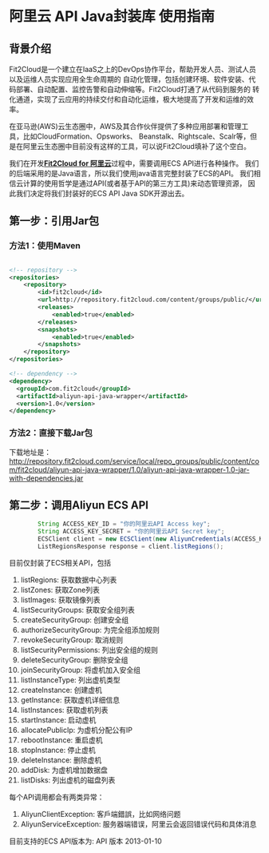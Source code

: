 # 阿里云 API Java封装库 使用指南

## 背景介绍
Fit2Cloud是一个建立在IaaS之上的DevOps协作平台，帮助开发人员、测试人员以及运维人员实现应用全生命周期的
自动化管理，包括创建环境、软件安装、代码部署、自动配置、监控告警和自动伸缩等。Fit2Cloud打通了从代码到服务的
转化通道，实现了云应用的持续交付和自动化运维，极大地提高了开发和运维的效率。

在亚马逊(AWS)云生态圈中，AWS及其合作伙伴提供了多种应用部署和管理工具，比如CloudFormation、Opsworks、
Beanstalk、Rightscale、Scalr等，但是在阿里云生态圈中目前没有这样的工具，可以说Fit2Cloud填补了这个空白。

我们在开发[**Fit2Cloud for 阿里云**](http://aliyun.fit2cloud.com/)过程中，需要调用ECS API进行各种操作。 
我们的后端采用的是Java语言，所以我们使用java语言完整封装了ECS的API。
我们相信云计算的使用哲学是通过API(或者基于API的第三方工具)来动态管理资源，
因此我们决定将我们封装好的ECS API Java SDK开源出去。

## 第一步：引用Jar包

### 方法1：使用Maven

```xml

<!-- repository -->
<repositories>
	<repository>
		<id>fit2cloud</id>
		<url>http://repository.fit2cloud.com/content/groups/public/</url>
		<releases>
			<enabled>true</enabled>
		</releases>
		<snapshots>
			<enabled>true</enabled>
		</snapshots>
	</repository>  
</repositories>

<!-- dependency -->
<dependency>
  <groupId>com.fit2cloud</groupId>
  <artifactId>aliyun-api-java-wrapper</artifactId>
  <version>1.0</version>
</dependency>
```

### 方法2：直接下载Jar包

下载地址是：
http://repository.fit2cloud.com/service/local/repo_groups/public/content/com/fit2cloud/aliyun-api-java-wrapper/1.0/aliyun-api-java-wrapper-1.0-jar-with-dependencies.jar

## 第二步：调用Aliyun ECS API

```java
 		String ACCESS_KEY_ID = "你的阿里云API Access key";
    	String ACCESS_KEY_SECRET = "你的阿里云API Secret key";
        ECSClient client = new ECSClient(new AliyunCredentials(ACCESS_KEY_ID, ACCESS_KEY_SECRET));
        ListRegionsResponse response = client.listRegions();		
```
目前仅封装了ECS相关API，包括

1. listRegions: 获取数据中心列表
2. listZones: 获取Zone列表
3. listImages: 获取镜像列表
4. listSecurityGroups: 获取安全组列表
5. createSecurityGroup: 创建安全组
6. authorizeSecurityGroup: 为完全组添加规则
7. revokeSecurityGroup: 取消规则
8. listSecurityPermissions: 列出安全组的规则
9. deleteSecurityGroup: 删除安全组
10. joinSecurityGroup: 将虚机加入安全组
11. listInstanceType: 列出虚机类型
12. createInstance: 创建虚机
13. getInstance: 获取虚机详细信息
14. listInstances: 获取虚机列表
15. startInstance: 启动虚机
16. allocatePublicIp: 为虚机分配公有IP
17. rebootInstance: 重启虚机
18. stopInstance: 停止虚机
19. deleteInstance: 删除虚机
20. addDisk: 为虚机增加数据盘
21. listDisks: 列出虚机的磁盘列表

每个API调用都会有两类异常：

1. AliyunClientException: 客戶端錯誤，比如网络问题
2. AliyunServiceException: 服务器端错误，阿里云会返回错误代码和具体消息

目前支持的ECS API版本为: API 版本 2013-01-10
